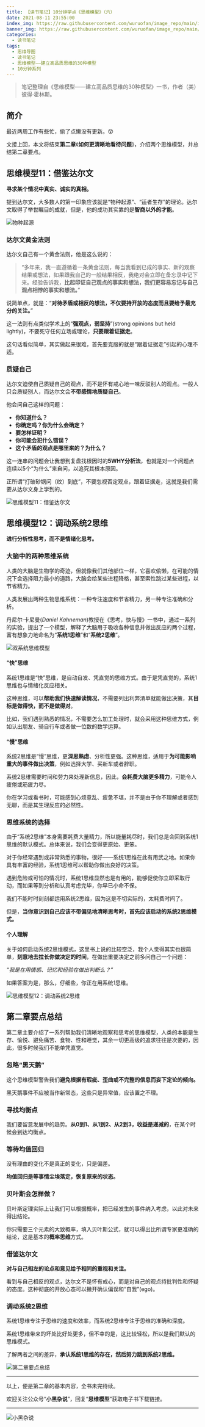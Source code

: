```yaml
---
title: 【读书笔记】10分钟学点《思维模型》（六）
date: 2021-08-11 23:55:00
index_img: https://raw.githubusercontent.com/wuruofan/image_repo/main/img/%E6%80%9D%E7%BB%B4.webp
banner_img: https://raw.githubusercontent.com/wuruofan/image_repo/main/img/%E6%80%9D%E7%BB%B4.webp
categories:
  - 读书笔记
tags:
  - 思维导图
  - 读书笔记
  - 思维模型——建立高品质思维的30种模型
  - 10分钟系列
---
```



> 笔记整理自《思维模型——建立高品质思维的30种模型》一书，作者（美）彼得·霍林斯。
>



## 简介

最近两周工作有些忙，偷了点懒没有更新。😵



文接上回，本文将结束**第二章**《**如何更清晰地看待问题**》，介绍两个思维模型，并总结第二章要点。





## 思维模型11：借鉴达尔文

**寻求某个情况中真实、诚实的真相。**



提到达尔文，大多数人的第一印象应该就是“物种起源”、“适者生存”的理论。达尔文取得了举世瞩目的成就，但是，他的成功其实靠的是**智商以外的才能**。

![物种起源](https://raw.githubusercontent.com/wuruofan/image_repo/main/img/%E7%89%A9%E7%A7%8D%E8%B5%B7%E6%BA%90.jpeg)



### 达尔文黄金法则

达尔文自己有一个黄金法则，他是这么说的：

> “多年来，我一直遵循着一条黄金法则，每当我看到已成的事实、新的观察结果或想法，如果跟我自己的一般结果相反，我绝对会立即在备忘录中记下来。经验告诉我，**比起印证自己观点的事实和想法，我们更容易忘记与自己观点相悖的事实和想法。**”



说简单点，就是：“**对待矛盾或相反的想法，不仅要持开放的态度而且要给予最充分的关注。**”



这一法则有点类似学术上的“**强观点，弱坚持**”(strong opinions but held lightly)，不要死守任何立场或理论，**只要跟着证据走**。



这句话看似简单，其实做起来很难，首先要克服的就是“跟着证据走”引起的心理不适。



### 质疑自己

达尔文迫使自己质疑自己的观点，而不是怀有戒心地一味反驳别人的观点。一般人只会质疑别人，而达尔文会**不带感情地质疑自己**。



他会问自己这样的问题：

- **你知道什么？**
- **你确定吗？你为什么会确定？**
- **要怎样证明？**
- **你可能会犯什么错误？**
- **这个矛盾的观点是哪里来的？为什么？**



这一连串的问题会让我想到复盘找根因时的**5WHY分析法**，也就是对一个问题点连续以5个“为什么”来自问，以追究其根本原因。

正所谓“打破砂锅问（纹）到底”，不要忽视否定观点，跟着证据走，这就是我们需要从达尔文身上学到的。

![思维模型11：借鉴达尔文](https://raw.githubusercontent.com/wuruofan/image_repo/main/img/%E6%80%9D%E7%BB%B4%E6%A8%A1%E5%9E%8B11%EF%BC%9A%E5%80%9F%E9%89%B4%E8%BE%BE%E5%B0%94%E6%96%87.png)



## 思维模型12：调动系统2思维

**进行分析性思考，而不是情绪化思考。**



### 大脑中的两种思维系统

人类的大脑是生物学的奇迹，但就像我们其他部位一样，它喜欢偷懒，在可能的情况下会选择阻力最小的道路，大脑会给某些进程降格，甚至索性跳过某些进程，以节省精力。

人类发展出两种生物思维系统：一种专注速度和节省精力，另一种专注准确和分析。



丹尼尔·卡尼曼(*Daniel Kahneman*)教授在《思考，快与慢》一书中，通过一系列的实验，提出了一个模型，解释了大脑用于吸收各种信息并做出反应的两个过程，富有想象力地命名为“**系统1思维**”和“**系统2思维**”。

![双系统思维模型](https://raw.githubusercontent.com/wuruofan/image_repo/main/img/%E5%8F%8C%E7%B3%BB%E7%BB%9F%E6%80%9D%E7%BB%B4%E6%A8%A1%E5%9E%8B.webp)

#### “快”思维

系统1思维是“快”思维，是自动自发、凭直觉的思维方式。由于是凭直觉的，系统1思维也与情绪化反应相关。



这种思维，可以**帮助我们快速解读情况**，不需要列出利弊清单就能做出决策，其**目标是做得快，而不是做得对**。



比如，我们遇到熟悉的情况，不需要怎么加工处理时，就会采用这种思维方式，例如认出朋友、骑自行车或者做一位数的数学运算。



#### “慢”思维

系统2思维是“慢”思维，更**深思熟虑**、分析性更强。这种思维，适用于**为可能影响重大的事件做出决策**，例如选择大学、买新车或者辞职。



系统2思维需要时间和劳力来处理新信息，因此，**会耗费大脑更多精力**，可能令人疲倦或筋疲力尽。



你在学习或看书时，可能感到心烦意乱、疲惫不堪，并不是由于你不理解或者感到无聊，而是其生理反应的必然性。



### 思维系统的选择



由于“系统2思维”本身需要耗费大量精力，所以能量耗尽时，我们总是会回到系统1思维的默认模式。总体来说，我们会变得更原始、更笨。



对于你经常遇到或非常熟悉的事物，很好——系统1思维在此有用武之地。如果你具有丰富的经验，系统1思维可以帮助你做出良好的决策。

遇到危险或可怕的情况时，系统1思维显然也是有用的，能够促使你立即采取行动，而如果等到分析和认真考虑完毕，你早已小命不保。



我们不能时时刻刻都运用系统2思维，因为这是不切实际的，太耗费时间了。

但是，**当你意识到自己应该不带偏见地清晰思考时，首先应该启动的系统2思维模式。**



#### 个人理解

关于如何启动系统2思维模式，这里书上说的比较空泛，我个人觉得其实也很简单，**刻意地去拉长你做决定的时间**，在做出重要决定之前多问自己一个问题：

*“我是在用情感、记忆和经验在做出判断么？”*

如果答案为是，那么，仔细些，你正在用系统1思维。



![思维模型12：调动系统2思维](https://raw.githubusercontent.com/wuruofan/image_repo/main/img/%E6%80%9D%E7%BB%B4%E6%A8%A1%E5%9E%8B12%EF%BC%9A%E8%B0%83%E5%8A%A8%E7%B3%BB%E7%BB%9F2%E6%80%9D%E7%BB%B4.png)



## 第二章要点总结



第二章主要介绍了一系列帮助我们清晰地观察和思考的思维模型，人类的本能是生存、愉悦、避免痛苦、食物、性和睡觉，其余一切更高级的追求往往是次要的，因此，很多时候我们不能单凭直觉。



### 忽略“黑天鹅”

这个思维模型警告我们**避免根据有瑕疵、歪曲或不完整的信息而妄下定论的倾向。**

黑天鹅事件不应被当作新常态，这些只是异常值，应该置之不理。



### 寻找均衡点

我们要留意发展中的趋势。**从0到1、从1到2、从2到3，收益是递减的**，在某个时候会到达均衡点。



### 等待均值回归

没有理由的变化不是真正的变化，只是偏差。

**均值回归是等事情尘埃落定，恢复原来的状态。**



### 贝叶斯会怎样做？

贝叶斯定理实际上让我们可以根据概率，把已经发生的事件纳入考虑，以此对未来得出结论。

你只需要三个元素的大致概率，填入贝叶斯公式，就可以得出比所谓专家更准确的结论，这是基本的**概率思维**方式。



### **借鉴达尔文**

**对与自己相左的论点和意见给予相同的重视和关注。**

看到与自己相反的观点，达尔文不是怀有戒心，而是对自己的观点持批判性和怀疑的态度。这种彻底的开放心态可以撇开确认偏误和“自我”(ego)。



### 调动系统2思维

系统1思维专注于思维的速度和效率，而系统2思维专注于思维的准确和深度。

系统1思维带来的坏处比好处更多，但不幸的是，这比较轻松，所以是我们默认的思维模式。

了解两者之间的差异，**承认系统1思维的存在，然后努力跳到系统2思维。**

![第二章要点总结](https://raw.githubusercontent.com/wuruofan/image_repo/main/img/%E7%AC%AC%E4%BA%8C%E7%AB%A0%E8%A6%81%E7%82%B9%E6%80%BB%E7%BB%93.png)


---



<p>
以上，便是第二章的基本内容，全书未完待续。


欢迎关注公众号“**小黑杂说**”，回复“**思维模型**”获取电子书下载链接。
<p>

---

![小黑杂说](https://raw.githubusercontent.com/wuruofan/wuruofan.github.io/master/img/qr-wechat-large.png)
